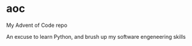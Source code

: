 # aoc
My Advent of Code repo

An excuse to learn Python, and brush up my software engeneering skills
